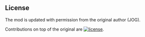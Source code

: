 ## License

The mod is updated with permission from the original author (JOG).

Contributions on top of the original are [![license](https://img.shields.io/badge/license-CC%20BY--NC--SA%204.0-blue.svg)](https://creativecommons.org/licenses/by-nc-sa/4.0/).
